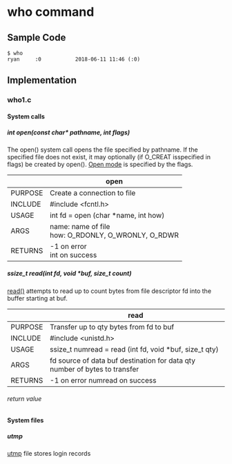 # who command
## Sample Code
```
$ who 
ryan     :0           2018-06-11 11:46 (:0)
```
## Implementation
### who1.c
#### System calls
##### int open(const char* pathname, int flags)
The open() system call opens the file specified by pathname.  If the specified file does not exist, it may optionally (if O_CREAT isspecified in flags) be created by open(). [Open mode](http://man7.org/linux/man-pages/man2/open.2.html) is specified by the flags.


|         	| open                                                                   	|
|---------	|------------------------------------------------------------------------	|
| PURPOSE 	| Create a connection to file                                            	|
| INCLUDE 	| #include <fcntl.h>                                            	|
| USAGE   	| int fd = open (char *name, int how)                           	|
| ARGS    	| name:  name of file    <br>       how:   O_RDONLY, O_WRONLY, O_RDWR 	|
| RETURNS 	| -1  on error    <br>      int on success                          	|

##### ssize_t read(int fd, void *buf, size_t count)
[read()](http://man7.org/linux/man-pages/man2/read.2.html) attempts to read up to count bytes from file descriptor fd into the buffer starting at buf.


|         	| read                                                                       	|
|---------	|----------------------------------------------------------------------------	|
| PURPOSE 	| Transfer up to qty bytes from fd to buf                                    	|
| INCLUDE 	| #include <unistd.h>                                                        	|
| USAGE   	| ssize_t numread = read (int fd, void *buf, size_t qty)                     	|
| ARGS    	| fd source of data buf destination for data qty number of bytes to transfer 	|
| RETURNS 	| -1  on error numread on success                                            	|
###### return value
#### System files
##### utmp
[utmp](http://man7.org/linux/man-pages/man5/utmp.5.html) file stores login records
